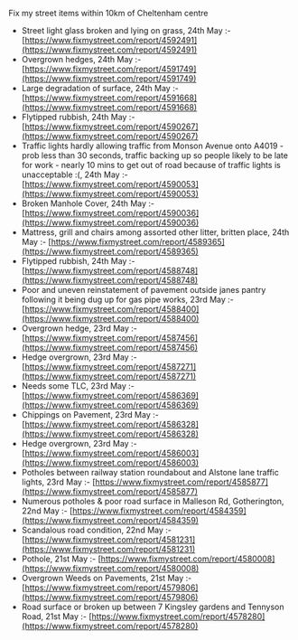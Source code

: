 Fix my street items within 10km of Cheltenham centre

<!-- fix_marker starts -->

- Street light glass broken and lying on grass, 24th May :- [https://www.fixmystreet.com/report/4592491](https://www.fixmystreet.com/report/4592491)
- Overgrown hedges, 24th May :- [https://www.fixmystreet.com/report/4591749](https://www.fixmystreet.com/report/4591749)
- Large degradation of surface, 24th May :- [https://www.fixmystreet.com/report/4591668](https://www.fixmystreet.com/report/4591668)
- Flytipped rubbish, 24th May :- [https://www.fixmystreet.com/report/4590267](https://www.fixmystreet.com/report/4590267)
- Traffic lights hardly allowing traffic from Monson Avenue onto A4019 - prob less than 30 seconds, traffic backing up so people likely to be late for work - nearly 10 mins to get out of road because of traffic lights is unacceptable :(, 24th May :- [https://www.fixmystreet.com/report/4590053](https://www.fixmystreet.com/report/4590053)
- Broken Manhole Cover, 24th May :- [https://www.fixmystreet.com/report/4590036](https://www.fixmystreet.com/report/4590036)
- Mattress, grill and chairs among assorted other litter, britten place, 24th May :- [https://www.fixmystreet.com/report/4589365](https://www.fixmystreet.com/report/4589365)
- Flytipped rubbish, 24th May :- [https://www.fixmystreet.com/report/4588748](https://www.fixmystreet.com/report/4588748)
- Poor and uneven reinstatement of pavement outside janes pantry following it being dug up for gas pipe works, 23rd May :- [https://www.fixmystreet.com/report/4588400](https://www.fixmystreet.com/report/4588400)
- Overgrown hedge, 23rd May :- [https://www.fixmystreet.com/report/4587456](https://www.fixmystreet.com/report/4587456)
- Hedge overgrown, 23rd May :- [https://www.fixmystreet.com/report/4587271](https://www.fixmystreet.com/report/4587271)
- Needs some TLC, 23rd May :- [https://www.fixmystreet.com/report/4586369](https://www.fixmystreet.com/report/4586369)
- Chippings on Pavement, 23rd May :- [https://www.fixmystreet.com/report/4586328](https://www.fixmystreet.com/report/4586328)
- Hedge overgrown, 23rd May :- [https://www.fixmystreet.com/report/4586003](https://www.fixmystreet.com/report/4586003)
- Potholes between railway station roundabout and Alstone lane traffic lights, 23rd May :- [https://www.fixmystreet.com/report/4585877](https://www.fixmystreet.com/report/4585877)
- Numerous potholes & poor road surface in Malleson Rd, Gotherington, 22nd May :- [https://www.fixmystreet.com/report/4584359](https://www.fixmystreet.com/report/4584359)
- Scandalous road condition, 22nd May :- [https://www.fixmystreet.com/report/4581231](https://www.fixmystreet.com/report/4581231)
- Pothole, 21st May :- [https://www.fixmystreet.com/report/4580008](https://www.fixmystreet.com/report/4580008)
- Overgrown Weeds on Pavements, 21st May :- [https://www.fixmystreet.com/report/4579806](https://www.fixmystreet.com/report/4579806)
- Road surface or broken up between 7 Kingsley gardens and Tennyson Road, 21st May :- [https://www.fixmystreet.com/report/4578280](https://www.fixmystreet.com/report/4578280)

<!-- fix_marker ends -->